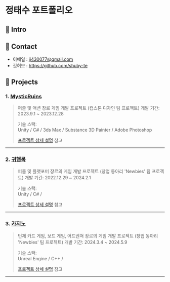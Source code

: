 # 정태수 포트폴리오

## :pushpin: Intro

## :pushpin: Contact
- 이메일 : jj430077@gmail.com
- 깃허브 : https://github.com/shuby-te

## :pushpin: Projects

### 1. [MysticRuins]()
>퍼즐 및 액션 장르 게임 개발 프로젝트 (캡스톤 디자인 팀 프로젝트)
>개발 기간: 2023.9.1 ~ 2023.12.28  
>  
>기술 스택:  
>Unity / C# / 3ds Max / Substance 3D Painter / Adobe Photoshop
>  
>[프로젝트 상세 설명](https://github.com/Integerous/goQuality) 참고

---

### 2. [귀행록]()
>퍼즐 및 플랫포머 장르의 게임 개발 프로젝트 (창업 동아리 'Newbies' 팀 프로젝트)
>개발 기간: 2022.12.29 ~ 2024.2.1 
>  
>기술 스택:  
>Unity / C# / 
>  
>[프로젝트 상세 설명](https://github.com/Integerous/goQuality) 참고

---

### 3. [카지노]()
>턴제 카드 게임, 보드 게임, 어드벤쳐 장르의 게임 개발 프로젝트 (창업 동아리 'Newbies' 팀 프로젝트)
>개발 기간: 2024.3.4 ~ 2024.5.9 
>  
>기술 스택:  
>Unreal Engine / C++ / 
>  
>[프로젝트 상세 설명](https://github.com/Integerous/goQuality) 참고

---
